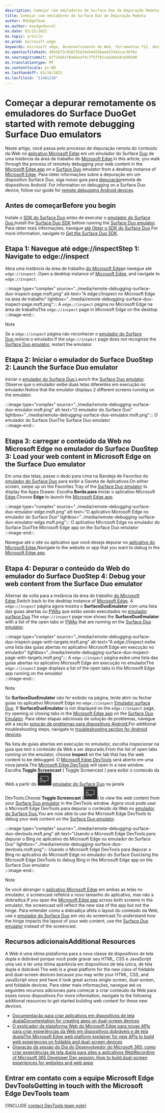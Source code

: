 ```yaml
---
description: Começar com emuladores do Surface Duo de Depuração Remota.
title: Começar com emuladores do Surface Duo de Depuração Remota
author: MSEdgeTeam
ms.author: msedgedevrel
ms.date: 03/25/2021
ms.topic: article
ms.prod: microsoft-edge
keywords: microsoft edge, desenvolvimento da Web, ferramentas f12, devtools, depuração remota, android, surface duo
ms.openlocfilehash: 49b16f3c920735b34d44455bae437442cac3bf6e
ms.sourcegitcommit: bff24ab1f0a66aaf4c7f5ff81cea3eb28c6d8380
ms.translationtype: MT
ms.contentlocale: pt-BR
ms.lasthandoff: 03/26/2021
ms.locfileid: "11461238"
---
```

# <a name="get-started-with-remote-debugging-surface-duo-emulators"></a><span data-ttu-id="e3fbb-104">Começar a depurar remotamente os emuladores do Surface Duo</span><span class="sxs-lookup"><span data-stu-id="e3fbb-104">Get started with remote debugging Surface Duo emulators</span></span>  

<span data-ttu-id="e3fbb-105">Neste artigo, você passa pelo processo de depuração remota do conteúdo da Web no [aplicativo Microsoft Edge][GooglePlayStoreAppsComMicrosoftEmmx] em um emulador do Surface [Duo][MicrosoftSurfaceDevicesSurfaceDuo] de uma instância da área de trabalho do [Microsoft Edge][MicrosoftEdge].</span><span class="sxs-lookup"><span data-stu-id="e3fbb-105">In this article, you walk through the process of remotely debugging your web content in the [Microsoft Edge app][GooglePlayStoreAppsComMicrosoftEmmx] on a [Surface Duo][MicrosoftSurfaceDevicesSurfaceDuo] emulator from a desktop instance of [Microsoft Edge][MicrosoftEdge].</span></span>  <span data-ttu-id="e3fbb-106">Para obter informações sobre a depuração em um dispositivo Surface Duo, siga nosso guia para [depuração][DevtoolsRemoteDebuggingMain]remota de dispositivos Android .</span><span class="sxs-lookup"><span data-stu-id="e3fbb-106">For information on debugging on a Surface Duo device, follow our guide for [remote debugging Android devices][DevtoolsRemoteDebuggingMain].</span></span>  

## <a name="before-you-begin"></a><span data-ttu-id="e3fbb-107">Antes de começar</span><span class="sxs-lookup"><span data-stu-id="e3fbb-107">Before you begin</span></span>

<span data-ttu-id="e3fbb-108">Instale o [SDK do Surface Duo][MicrosoftDownload100847] antes de executar o [emulador do Surface Duo.][DualScreenAndroidUseEmulator]</span><span class="sxs-lookup"><span data-stu-id="e3fbb-108">Install the [Surface Duo SDK][MicrosoftDownload100847] before running the [Surface Duo emulator][DualScreenAndroidUseEmulator].</span></span>  <span data-ttu-id="e3fbb-109">Para obter mais informações, navegue [até Obter o SDK do Surface Duo][DualScreenAndroidGetDuoSdk].</span><span class="sxs-lookup"><span data-stu-id="e3fbb-109">For more information, navigate to [Get the Surface Duo SDK][DualScreenAndroidGetDuoSdk].</span></span>  

## <a name="step-1-navigate-to-edgeinspect"></a><span data-ttu-id="e3fbb-110">Etapa 1: Navegue até edge://inspect</span><span class="sxs-lookup"><span data-stu-id="e3fbb-110">Step 1: Navigate to edge://inspect</span></span>  

<span data-ttu-id="e3fbb-111">Abra uma instância da área de trabalho [do Microsoft Edge][MicrosoftEdge]e navegue até `edge://inspect` .</span><span class="sxs-lookup"><span data-stu-id="e3fbb-111">Open a desktop instance of [Microsoft Edge][MicrosoftEdge], and navigate to `edge://inspect`.</span></span>  

:::image type="complex" source="../media/remote-debugging-surface-duo-inspect-page.msft.png" alt-text="A edge://inspect no Microsoft Edge na área de trabalho" lightbox="../media/remote-debugging-surface-duo-inspect-page.msft.png":::
   <span data-ttu-id="e3fbb-113">A `edge://inspect` página no Microsoft Edge na área de trabalho</span><span class="sxs-lookup"><span data-stu-id="e3fbb-113">The `edge://inspect` page in Microsoft Edge on the desktop</span></span>  
:::image-end:::

> [!NOTE]
> <span data-ttu-id="e3fbb-114">Se a `edge://inspect` página não reconhecer o [emulador do Surface Duo,][DualScreenAndroidUseEmulator]reinicie o emulador.</span><span class="sxs-lookup"><span data-stu-id="e3fbb-114">If the `edge://inspect` page does not recognize the [Surface Duo emulator][DualScreenAndroidUseEmulator], restart the emulator.</span></span>  

## <a name="step-2-launch-the-surface-duo-emulator"></a><span data-ttu-id="e3fbb-115">Etapa 2: Iniciar o emulador do Surface Duo</span><span class="sxs-lookup"><span data-stu-id="e3fbb-115">Step 2: Launch the Surface Duo emulator</span></span>  

<span data-ttu-id="e3fbb-116">Iniciar o [emulador do Surface Duo.][DualScreenAndroidUseEmulator]</span><span class="sxs-lookup"><span data-stu-id="e3fbb-116">Launch the [Surface Duo emulator][DualScreenAndroidUseEmulator].</span></span>  <span data-ttu-id="e3fbb-117">Observe que o emulador exibe duas telas diferentes em execução no emulador.</span><span class="sxs-lookup"><span data-stu-id="e3fbb-117">Notice that the emulator displays 2 different screens running on the emulator.</span></span>  

:::image type="complex" source="../media/remote-debugging-surface-duo-emulator.msft.png" alt-text="O emulador do Surface Duo" lightbox="../media/remote-debugging-surface-duo-emulator.msft.png":::
   <span data-ttu-id="e3fbb-119">O emulador do Surface Duo</span><span class="sxs-lookup"><span data-stu-id="e3fbb-119">The Surface Duo emulator</span></span>  
:::image-end:::  

## <a name="step-3-load-your-web-content-in-microsoft-edge-on-the-surface-duo-emulator"></a><span data-ttu-id="e3fbb-120">Etapa 3: carregar o conteúdo da Web no Microsoft Edge no emulador do Surface Duo</span><span class="sxs-lookup"><span data-stu-id="e3fbb-120">Step 3: Load your web content in Microsoft Edge on the Surface Duo emulator</span></span>  

<span data-ttu-id="e3fbb-121">Em uma das telas, passe o dedo para cima na Bandeja de Favoritos do [emulador do Surface Duo][DualScreenAndroidUseEmulator] para exibir a Gaveta de Aplicativos.</span><span class="sxs-lookup"><span data-stu-id="e3fbb-121">On either screen, swipe up on the Favorites Tray of the [Surface Duo emulator][DualScreenAndroidUseEmulator] to display the Apps Drawer.</span></span>  <span data-ttu-id="e3fbb-122">Escolha **Borda para** iniciar o aplicativo Microsoft [Edge][GooglePlayStoreAppsComMicrosoftEmmx].</span><span class="sxs-lookup"><span data-stu-id="e3fbb-122">Choose **Edge** to launch the [Microsoft Edge app][GooglePlayStoreAppsComMicrosoftEmmx].</span></span>  

:::image type="complex" source="../media/remote-debugging-surface-duo-emulator-edge.msft.png" alt-text="O aplicativo Microsoft Edge no emulador do Surface Duo" lightbox="../media/remote-debugging-surface-duo-emulator-edge.msft.png":::
   <span data-ttu-id="e3fbb-124">O aplicativo Microsoft Edge no emulador do Surface Duo</span><span class="sxs-lookup"><span data-stu-id="e3fbb-124">The Microsoft Edge app on the Surface Duo emulator</span></span>  
:::image-end:::  

<span data-ttu-id="e3fbb-125">Navegue até o site ou aplicativo que você deseja depurar no [aplicativo do Microsoft Edge.][GooglePlayStoreAppsComMicrosoftEmmx]</span><span class="sxs-lookup"><span data-stu-id="e3fbb-125">Navigate to the website or app that you want to debug in the [Microsoft Edge app][GooglePlayStoreAppsComMicrosoftEmmx].</span></span>  

## <a name="step-4-debug-your-web-content-from-the-surface-duo-emulator"></a><span data-ttu-id="e3fbb-126">Etapa 4: Depurar o conteúdo da Web do emulador do Surface Duo</span><span class="sxs-lookup"><span data-stu-id="e3fbb-126">Step 4: Debug your web content from the Surface Duo emulator</span></span>  

<span data-ttu-id="e3fbb-127">Alternar de volta para a instância da área de trabalho [do Microsoft Edge][MicrosoftEdge].</span><span class="sxs-lookup"><span data-stu-id="e3fbb-127">Switch back to the desktop instance of [Microsoft Edge][MicrosoftEdge].</span></span>  <span data-ttu-id="e3fbb-128">A `edge://inspect` página agora mostra o **SurfaceDuoEmulator** com uma lista das guias abertas ou [PWAs][ProgressiveWebAppsIndex] que estão sendo executados no [emulador surface Duo][DualScreenAndroidUseEmulator].</span><span class="sxs-lookup"><span data-stu-id="e3fbb-128">The `edge://inspect` page now shows the **SurfaceDuoEmulator** with a list of the open tabs or [PWAs][ProgressiveWebAppsIndex] that are running on the [Surface Duo emulator][DualScreenAndroidUseEmulator].</span></span>  

:::image type="complex" source="../media/remote-debugging-surface-duo-inspect-page-with-targets.msft.png" alt-text="A edge://inspect exibe uma lista das guias abertas no aplicativo Microsoft Edge em execução no emulador" lightbox="../media/remote-debugging-surface-duo-inspect-page-with-targets.msft.png":::
   <span data-ttu-id="e3fbb-130">A `edge://inspect` página exibe uma lista das guias abertas no aplicativo Microsoft Edge em execução no emulador</span><span class="sxs-lookup"><span data-stu-id="e3fbb-130">The `edge://inspect` page displays a list of the open tabs in the Microsoft Edge app running on the emulator</span></span>  
:::image-end:::  

> [!NOTE]
> <span data-ttu-id="e3fbb-131">Se **SurfaceDuoEmulator** não for exibido na página, tente abrir ou fechar guias no aplicativo Microsoft Edge no `edge://inspect` [Emulador surface Duo][DualScreenAndroidUseEmulator]. [][GooglePlayStoreAppsComMicrosoftEmmx]</span><span class="sxs-lookup"><span data-stu-id="e3fbb-131">If **SurfaceDuoEmulator** is not displayed on the `edge://inspect` page, try opening or closing tabs in the [Microsoft Edge app][GooglePlayStoreAppsComMicrosoftEmmx] on the [Surface Duo Emulator][DualScreenAndroidUseEmulator].</span></span>  <span data-ttu-id="e3fbb-132">Para obter etapas adicionais de solução de problemas, navegue até a seção [solução de problemas para dispositivos Android.][DevtoolsRemoteDebuggingIndexTroubleshootingDevtoolsIsNotDetectingAndroidDevice]</span><span class="sxs-lookup"><span data-stu-id="e3fbb-132">For additional troubleshooting steps, navigate to [troubleshooting section for Android devices][DevtoolsRemoteDebuggingIndexTroubleshootingDevtoolsIsNotDetectingAndroidDevice].</span></span>  

<span data-ttu-id="e3fbb-133">Na lista de guias abertas em execução  no emulador, escolha inspecionar na guia que tem o conteúdo da Web a ser depurado.</span><span class="sxs-lookup"><span data-stu-id="e3fbb-133">From the list of open tabs running on the emulator, choose **inspect** on the tab that has the web content to be debugged.</span></span>  <span data-ttu-id="e3fbb-134">O [Microsoft Edge DevTools][DevtoolsIndex] será aberto em uma nova janela.</span><span class="sxs-lookup"><span data-stu-id="e3fbb-134">The [Microsoft Edge DevTools][DevtoolsIndex] will open in a new window.</span></span>  <span data-ttu-id="e3fbb-135">Escolha **Toggle Screencast** \( Toggle Screencast \) para exibir o conteúdo da Web a partir do ![ ](../media/toggle-screencast-icon.msft.png) [emulador do Surface Duo][DualScreenAndroidUseEmulator] na janela DevTools.</span><span class="sxs-lookup"><span data-stu-id="e3fbb-135">Choose **Toggle Screencast** \(![Toggle Screencast](../media/toggle-screencast-icon.msft.png)\) to view the web content from your [Surface Duo emulator][DualScreenAndroidUseEmulator] in the DevTools window.</span></span>  <span data-ttu-id="e3fbb-136">Agora você pode usar o Microsoft Edge DevTools para depurar o conteúdo da Web no [emulador do Surface Duo.][DualScreenAndroidUseEmulator]</span><span class="sxs-lookup"><span data-stu-id="e3fbb-136">You are now able to use the Microsoft Edge DevTools to debug your web content on the [Surface Duo emulator][DualScreenAndroidUseEmulator].</span></span>  

:::image type="complex" source="../media/remote-debugging-surface-duo-devtools.msft.png" alt-text="Usando o Microsoft Edge DevTools para depurar o Bing no aplicativo do Microsoft Edge no emulador do Surface Duo" lightbox="../media/remote-debugging-surface-duo-devtools.msft.png":::
   <span data-ttu-id="e3fbb-138">Usando o Microsoft Edge DevTools para depurar o Bing no aplicativo do Microsoft Edge no emulador do Surface Duo</span><span class="sxs-lookup"><span data-stu-id="e3fbb-138">Using the Microsoft Edge DevTools to debug Bing in the Microsoft Edge app on the Surface Duo emulator</span></span>  
:::image-end:::  

> [!NOTE]
> <span data-ttu-id="e3fbb-139">Se você abranger o [aplicativo Microsoft Edge][GooglePlayStoreAppsComMicrosoftEmmx] em ambas as telas no emulador, o screencast refletirá o novo tamanho do aplicativo, mas não a dobradiça.</span><span class="sxs-lookup"><span data-stu-id="e3fbb-139">If you span the [Microsoft Edge app][GooglePlayStoreAppsComMicrosoftEmmx] across both screens in the emulator, the screencast will reflect the new size of the app but not the hinge.</span></span>  <span data-ttu-id="e3fbb-140">Para entender como a dobradiça afeta o layout do conteúdo da Web, use o [emulador do Surface Duo][DualScreenAndroidUseEmulator] em vez do screencast.</span><span class="sxs-lookup"><span data-stu-id="e3fbb-140">To understand how the hinge impacts the layout of your web content, use the [Surface Duo emulator][DualScreenAndroidUseEmulator] instead of the screencast.</span></span>  

## <a name="additional-resources"></a><span data-ttu-id="e3fbb-141">Recursos adicionais</span><span class="sxs-lookup"><span data-stu-id="e3fbb-141">Additional Resources</span></span>  

<span data-ttu-id="e3fbb-142">A Web é uma ótima plataforma para a nova classe de dispositivos de tela dupla e dobrável porque você pode gravar seu HTML, CSS e JavaScript uma vez e ter uma ótima aparência em dispositivos de tela única, de tela dupla e dobrável.</span><span class="sxs-lookup"><span data-stu-id="e3fbb-142">The web is a great platform for the new class of foldable and dual-screen devices because you may write your HTML, CSS, and JavaScript once and have it look great across single-screen, dual-screen, and foldable devices.</span></span>  <span data-ttu-id="e3fbb-143">Para obter mais informações, navegue até os seguintes recursos adicionais para começar a criar conteúdo da Web para esses novos dispositivos.</span><span class="sxs-lookup"><span data-stu-id="e3fbb-143">For more information, navigate to the following additional resources to get started building web content for these new devices.</span></span>  

*   [<span data-ttu-id="e3fbb-144">Documentação para criar aplicativos em dispositivos de tela dupla</span><span class="sxs-lookup"><span data-stu-id="e3fbb-144">Documentation for creating apps on dual-screen devices</span></span>][DualScreenIndex]  
*   [<span data-ttu-id="e3fbb-145">O explicador da plataforma Web do Microsoft Edge para novas APIs para criar experiências da Web em dispositivos dobráveis e de tela dupla</span><span class="sxs-lookup"><span data-stu-id="e3fbb-145">The Microsoft Edge web platform explainer for new APIs to build web experiences on foldable and dual-screen devices</span></span>][GithubMicrosoftedgeMsedgeexplainersFoldablesExplainer]  
*   [<span data-ttu-id="e3fbb-146">Gravação da sessão do Dia do Desenvolvedor do Microsoft 365: como criar experiências de tela dupla para sites e aplicativos Web</span><span class="sxs-lookup"><span data-stu-id="e3fbb-146">Recording of Microsoft 365 Developer Day session: How to build dual-screen experiences for websites and web apps</span></span>][YoutubeDxrzwsqxpvc]  

## <a name="getting-in-touch-with-the-microsoft-edge-devtools-team"></a><span data-ttu-id="e3fbb-147">Entrar em contato com a equipe Microsoft Edge DevTools</span><span class="sxs-lookup"><span data-stu-id="e3fbb-147">Getting in touch with the Microsoft Edge DevTools team</span></span>  

[!INCLUDE [contact DevTools team note](../includes/contact-devtools-team-note.md)]  

<!-- links -->  

[DevtoolsIndex]: ../index.md "Ferramentas de desenvolvedor do Microsoft Edge (Chromium) | Microsoft Docs"  
[ProgressiveWebAppsIndex]: ../../progressive-web-apps-chromium/index.md "Aplicativos Web Progressivos no Windows | Microsoft Docs"  
[DevtoolsRemoteDebuggingMain]: ./index.md "Começar com a depuração remota de dispositivos Android | Microsoft Docs"  
[DevtoolsRemoteDebuggingIndexTroubleshootingDevtoolsIsNotDetectingAndroidDevice]: ./index.md#troubleshooting-devtools-is-not-detecting-the-android-device "Solução de problemas: o DevTools não está detectando o dispositivo Android - Começar com a depuração remota de dispositivos Android | Microsoft Docs"  

[DualScreenIndex]: /dual-screen/index "Criar aplicativos para dispositivos de tela | Microsoft Docs"  
[DualScreenAndroidUseEmulator]: /dual-screen/android/use-emulator "Use o emulador Surface DUo | Microsoft Docs"  
[DualScreenAndroidGetDuoSdk]: /dual-screen/android/get-duo-sdk "Obter o SDK do Surface Duo | Microsoft Docs"  

[MicrosoftEdge]: https://www.microsoft.com/edge "Apresentando o novo Microsoft Edge"  
[MicrosoftSurfaceDevicesSurfaceDuo]: https://www.microsoft.com/surface/devices/surface-duo "O novo Surface Duo | Microsoft Surface"  
[MicrosoftDownload100847]: https://www.microsoft.com/download/details.aspx?id=100847 "Baixar o Surface Duo SDK Preview Release | Centro de Download da Microsoft"  

[GooglePlayStoreAppsComMicrosoftEmmx]: https://play.google.com/store/apps/details?id=com.microsoft.emmx "Microsoft Edge: navegador da Web | GooglePlay"  

[GithubMicrosoftedgeMsedgeexplainersFoldablesExplainer]: https://github.com/MicrosoftEdge/MSEdgeExplainers/blob/master/Foldables/explainer.md "Primitivas da plataforma Web para experiências iluminadas em dispositivos dobráveis - MicrosoftEdge/MSEdgeExplainers | GitHub"  

[YoutubeDxrzwsqxpvc]: https://youtu.be/DXrZWsqXPVc "Como criar experiências de tela dupla para o site e aplicativos web | YouTube"  
